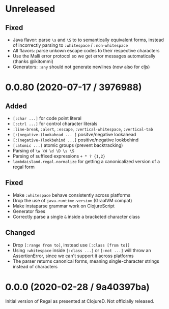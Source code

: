 # Unreleased

## Fixed

- Java flavor: parse `\s` and `\S` to to semantically equivalent forms, instead
  of incorrectly parsing to `:whitespace` / `:non-whitespace`
- All flavors: parse unkown escape codes to their respective characters
- Use the Malli error protocol so we get error messages automatically (thanks @ikitommi)
- Generators: `:any` should not generate newlines (now also for cljs)

# 0.0.80 (2020-07-17 / 3976988)

## Added

- `[:char ...]` for code point literal
- `[:ctrl ...]` for control character literals
- `:line-break`, `:alert`, `:escape`, `:vertical-whitespace`, `:vertical-tab`
- `[:(negative-)lookahead ... ]` positve/negative lookahead
- `[:(negative-)lookbehind ...]` positive/negative lookbehind
- `[:atomic ...]` atomic groups (prevent backtracking)
- Parsing of `\w \W \d \D \s \S`
- Parsing of suffixed expressions `+ * ? {1,2}`
- `lambdaisland.regal.normalize` for getting a canonicalized version of a regal form

## Fixed

- Make `:whitespace` behave consistently across platforms
- Drop the use of `java.runtime.version` (GraalVM compat)
- Make instaparse grammar work on ClojureScript
- Generator fixes
- Correctly parse a single `&` inside a bracketed character class

## Changed

- Drop `[:range from to]`, instead use `[:class [from to]]`
- Using `:whitespace` inside `[:class ...]` or `[:not ...]` will throw an
  AssertionError, since we can't support it across platforms
- The parser returns canonical forms, meaning single-character strings instead of characters

# 0.0.0 (2020-02-28 / 9a40397ba)

Initial version of Regal as presented at ClojureD. Not officially released.
